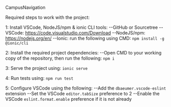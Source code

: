 CampusNavigation

Required steps to work with the project:

1: Install VSCode, NodeJS/npm & ionic CLI tools:
  --GitHub or Sourcetree
  --VSCode: https://code.visualstudio.com/Download
  --NodeJS/npm:  https://nodejs.org/en/
  --Ionic: run the following using CMD: `npm install -g @ionic/cli`

2: Install the required project dependencies:
  --Open CMD to your working copy of the repository, then run the following: `npm i`

3: Serve the project using: `ionic serve`

4: Run tests using: `npm run test`

5: Configure VSCode using the following:
  --Add the `dbaeumer.vscode-eslint` extension
  --Set the VSCode `editor.tabSize` preference to 2
  --Enable the VSCode `eslint.format.enable` preference if it is not already
